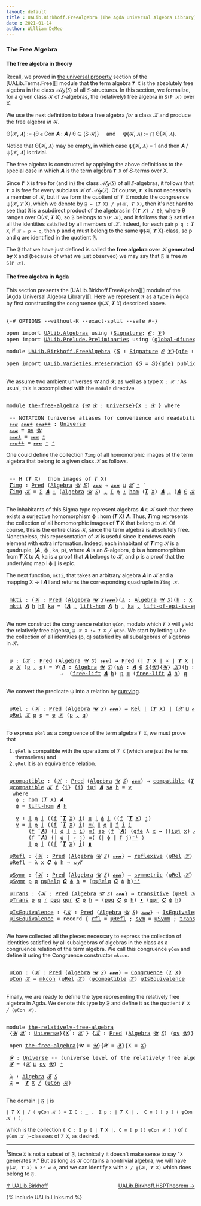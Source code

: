 ```yaml
---
layout: default
title : UALib.Birkhoff.FreeAlgebra (The Agda Universal Algebra Library)
date : 2021-01-14
author: William DeMeo
---
```


### <a id="the-free-algebra">The Free Algebra</a>

#### <a id="the-free-algebra-in-theory">The free algebra in theory</a>

Recall, we proved in [the universal property](UALib.Terms.Free.html#the-universal-property) section of the [UALib.Terms.Free][] module that the term algebra `𝑻 X` is the absolutely free algebra in the class 𝒜𝓁ℊ(𝑆) of all 𝑆-structures. In this section, we formalize, for a given class 𝒦 of 𝑆-algebras, the (relatively) free algebra in `S(P 𝒦)` over X.

We use the next definition to take a free algebra *for* a class 𝒦 and produce the free algebra *in* 𝒦.

Θ(𝒦, 𝑨) := {θ ∈ Con 𝑨 : 𝑨 / θ ∈ (S 𝒦)} &nbsp; &nbsp; and &nbsp; &nbsp; ψ(𝒦, 𝑨) := ⋂ Θ(𝒦, 𝑨).

Notice that Θ(𝒦, 𝑨) may be empty, in which case ψ(𝒦, 𝑨) = 1 and then 𝑨 / ψ(𝒦, 𝑨) is trivial.

The free algebra is constructed by applying the above definitions to the special case in which 𝑨 is the term algebra `𝑻 X` of 𝑆-terms over X.

Since `𝑻 X` is free for (and in) the class 𝒜𝓁ℊ(𝑆) of all 𝑆-algebras, it follows that `𝑻 X` is free for every subclass 𝒦 of 𝒜𝓁ℊ(𝑆). Of course, `𝑻 X` is not necessarily a member of 𝒦, but if we form the quotient of `𝑻 X` modulo the congruence ψ(𝒦, 𝑻 X), which we denote by `𝔉 = (𝑻 X) / ψ(𝒦, 𝑻 X)`, then it's not hard to see that 𝔉 is a subdirect product of the algebras in `{(𝑻 𝑋) / θ}`, where θ ranges over Θ(𝒦, 𝑻 X), so 𝔉 belongs to `S(P 𝒦)`, and it follows that 𝔉 satisfies all the identities satisfied by all members of 𝒦.  Indeed, for each pair `p q : 𝑻 X`, if `𝒦 ⊧ p ≈ q`, then p and q must belong to the same ψ(𝒦, 𝑻 X)-class, so p and q are identified in the quotient 𝔉.

The 𝔉 that we have just defined is called the **free algebra over** 𝒦 **generated by** `X` and (because of what we just observed) we may say that 𝔉 is free *in* `S(P 𝒦)`.


#### <a id="the-free-algebra-in-agda">The free algebra in Agda</a>

This section presents the [UALib.Birkhoff.FreeAlgebra][] module of the [Agda Universal Algebra Library][].  Here we represent 𝔉 as a type in Agda by first constructing the congruence ψ(𝒦, 𝑻 𝑋) described above.

<pre class="Agda">

<a id="2191" class="Symbol">{-#</a> <a id="2195" class="Keyword">OPTIONS</a> <a id="2203" class="Pragma">--without-K</a> <a id="2215" class="Pragma">--exact-split</a> <a id="2229" class="Pragma">--safe</a> <a id="2236" class="Symbol">#-}</a>

<a id="2241" class="Keyword">open</a> <a id="2246" class="Keyword">import</a> <a id="2253" href="UALib.Algebras.html" class="Module">UALib.Algebras</a> <a id="2268" class="Keyword">using</a> <a id="2274" class="Symbol">(</a><a id="2275" href="UALib.Algebras.Signatures.html#1377" class="Function">Signature</a><a id="2284" class="Symbol">;</a> <a id="2286" href="universes.html#613" class="Generalizable">𝓞</a><a id="2287" class="Symbol">;</a> <a id="2289" href="universes.html#617" class="Generalizable">𝓥</a><a id="2290" class="Symbol">)</a>
<a id="2292" class="Keyword">open</a> <a id="2297" class="Keyword">import</a> <a id="2304" href="UALib.Prelude.Preliminaries.html" class="Module">UALib.Prelude.Preliminaries</a> <a id="2332" class="Keyword">using</a> <a id="2338" class="Symbol">(</a><a id="2339" href="MGS-Subsingleton-Theorems.html#3468" class="Function">global-dfunext</a><a id="2353" class="Symbol">)</a>

<a id="2356" class="Keyword">module</a> <a id="2363" href="UALib.Birkhoff.FreeAlgebra.html" class="Module">UALib.Birkhoff.FreeAlgebra</a> <a id="2390" class="Symbol">{</a><a id="2391" href="UALib.Birkhoff.FreeAlgebra.html#2391" class="Bound">𝑆</a> <a id="2393" class="Symbol">:</a> <a id="2395" href="UALib.Algebras.Signatures.html#1377" class="Function">Signature</a> <a id="2405" href="universes.html#613" class="Generalizable">𝓞</a> <a id="2407" href="universes.html#617" class="Generalizable">𝓥</a><a id="2408" class="Symbol">}{</a><a id="2410" href="UALib.Birkhoff.FreeAlgebra.html#2410" class="Bound">gfe</a> <a id="2414" class="Symbol">:</a> <a id="2416" href="MGS-Subsingleton-Theorems.html#3468" class="Function">global-dfunext</a><a id="2430" class="Symbol">}</a> <a id="2432" class="Keyword">where</a>

<a id="2439" class="Keyword">open</a> <a id="2444" class="Keyword">import</a> <a id="2451" href="UALib.Varieties.Preservation.html" class="Module">UALib.Varieties.Preservation</a> <a id="2480" class="Symbol">{</a><a id="2481" class="Argument">𝑆</a> <a id="2483" class="Symbol">=</a> <a id="2485" href="UALib.Birkhoff.FreeAlgebra.html#2391" class="Bound">𝑆</a><a id="2486" class="Symbol">}{</a><a id="2488" href="UALib.Birkhoff.FreeAlgebra.html#2410" class="Bound">gfe</a><a id="2491" class="Symbol">}</a> <a id="2493" class="Keyword">public</a>

</pre>

We assume two ambient universes 𝓤 and 𝓧, as well as a type `X : 𝓧 ̇`. As usual, this is accomplished with the `module` directive.

<pre class="Agda">

<a id="2658" class="Keyword">module</a> <a id="the-free-algebra"></a><a id="2665" href="UALib.Birkhoff.FreeAlgebra.html#2665" class="Module">the-free-algebra</a> <a id="2682" class="Symbol">{</a><a id="2683" href="UALib.Birkhoff.FreeAlgebra.html#2683" class="Bound">𝓤</a> <a id="2685" href="UALib.Birkhoff.FreeAlgebra.html#2685" class="Bound">𝓧</a> <a id="2687" class="Symbol">:</a> <a id="2689" href="universes.html#551" class="Function">Universe</a><a id="2697" class="Symbol">}{</a><a id="2699" href="UALib.Birkhoff.FreeAlgebra.html#2699" class="Bound">X</a> <a id="2701" class="Symbol">:</a> <a id="2703" href="UALib.Birkhoff.FreeAlgebra.html#2685" class="Bound">𝓧</a> <a id="2705" href="universes.html#758" class="Function Operator">̇</a><a id="2706" class="Symbol">}</a> <a id="2708" class="Keyword">where</a>

 <a id="2716" class="Comment">-- NOTATION (universe aliases for convenience and readability).</a>
 <a id="the-free-algebra.𝓸𝓿𝓾"></a><a id="2781" href="UALib.Birkhoff.FreeAlgebra.html#2781" class="Function">𝓸𝓿𝓾</a> <a id="the-free-algebra.𝓸𝓿𝓾+"></a><a id="2785" href="UALib.Birkhoff.FreeAlgebra.html#2785" class="Function">𝓸𝓿𝓾+</a> <a id="the-free-algebra.𝓸𝓿𝓾++"></a><a id="2790" href="UALib.Birkhoff.FreeAlgebra.html#2790" class="Function">𝓸𝓿𝓾++</a> <a id="2796" class="Symbol">:</a> <a id="2798" href="universes.html#551" class="Function">Universe</a>
 <a id="2808" href="UALib.Birkhoff.FreeAlgebra.html#2781" class="Function">𝓸𝓿𝓾</a> <a id="2812" class="Symbol">=</a> <a id="2814" href="UALib.Algebras.Products.html#2030" class="Function">ov</a> <a id="2817" href="UALib.Birkhoff.FreeAlgebra.html#2683" class="Bound">𝓤</a>
 <a id="2820" href="UALib.Birkhoff.FreeAlgebra.html#2785" class="Function">𝓸𝓿𝓾+</a> <a id="2825" class="Symbol">=</a> <a id="2827" href="UALib.Birkhoff.FreeAlgebra.html#2781" class="Function">𝓸𝓿𝓾</a> <a id="2831" href="universes.html#527" class="Function Operator">⁺</a>
 <a id="2834" href="UALib.Birkhoff.FreeAlgebra.html#2790" class="Function">𝓸𝓿𝓾++</a> <a id="2840" class="Symbol">=</a> <a id="2842" href="UALib.Birkhoff.FreeAlgebra.html#2781" class="Function">𝓸𝓿𝓾</a> <a id="2846" href="universes.html#527" class="Function Operator">⁺</a> <a id="2848" href="universes.html#527" class="Function Operator">⁺</a>
</pre>

One could define the collection `𝑻img` of all homomorphic images of the term algebra that belong to a given class 𝒦 as follows.

<pre class="Agda">

 <a id="3006" class="Comment">-- H (𝑻 X)  (hom images of 𝑻 X)</a>
 <a id="the-free-algebra.𝑻img"></a><a id="3039" href="UALib.Birkhoff.FreeAlgebra.html#3039" class="Function">𝑻img</a> <a id="3044" class="Symbol">:</a> <a id="3046" href="UALib.Relations.Unary.html#1071" class="Function">Pred</a> <a id="3051" class="Symbol">(</a><a id="3052" href="UALib.Algebras.Algebras.html#771" class="Function">Algebra</a> <a id="3060" href="UALib.Birkhoff.FreeAlgebra.html#2683" class="Bound">𝓤</a> <a id="3062" href="UALib.Birkhoff.FreeAlgebra.html#2391" class="Bound">𝑆</a><a id="3063" class="Symbol">)</a> <a id="3065" href="UALib.Birkhoff.FreeAlgebra.html#2781" class="Function">𝓸𝓿𝓾</a> <a id="3069" class="Symbol">→</a> <a id="3071" href="UALib.Birkhoff.FreeAlgebra.html#2781" class="Function">𝓸𝓿𝓾</a> <a id="3075" href="Agda.Primitive.html#636" class="Function Operator">⊔</a> <a id="3077" href="UALib.Birkhoff.FreeAlgebra.html#2685" class="Bound">𝓧</a> <a id="3079" href="universes.html#527" class="Function Operator">⁺</a> <a id="3081" href="universes.html#758" class="Function Operator">̇</a>
 <a id="3084" href="UALib.Birkhoff.FreeAlgebra.html#3039" class="Function">𝑻img</a> <a id="3089" href="UALib.Birkhoff.FreeAlgebra.html#3089" class="Bound">𝒦</a> <a id="3091" class="Symbol">=</a> <a id="3093" href="MGS-MLTT.html#3074" class="Function">Σ</a> <a id="3095" href="UALib.Birkhoff.FreeAlgebra.html#3095" class="Bound">𝑨</a> <a id="3097" href="MGS-MLTT.html#3074" class="Function">꞉</a> <a id="3099" class="Symbol">(</a><a id="3100" href="UALib.Algebras.Algebras.html#771" class="Function">Algebra</a> <a id="3108" href="UALib.Birkhoff.FreeAlgebra.html#2683" class="Bound">𝓤</a> <a id="3110" href="UALib.Birkhoff.FreeAlgebra.html#2391" class="Bound">𝑆</a><a id="3111" class="Symbol">)</a> <a id="3113" href="MGS-MLTT.html#3074" class="Function">,</a> <a id="3115" href="MGS-MLTT.html#3074" class="Function">Σ</a> <a id="3117" href="UALib.Birkhoff.FreeAlgebra.html#3117" class="Bound">ϕ</a> <a id="3119" href="MGS-MLTT.html#3074" class="Function">꞉</a> <a id="3121" href="UALib.Homomorphisms.Basic.html#2319" class="Function">hom</a> <a id="3125" class="Symbol">(</a><a id="3126" href="UALib.Terms.Basic.html#3624" class="Function">𝑻</a> <a id="3128" href="UALib.Birkhoff.FreeAlgebra.html#2699" class="Bound">X</a><a id="3129" class="Symbol">)</a> <a id="3131" href="UALib.Birkhoff.FreeAlgebra.html#3095" class="Bound">𝑨</a> <a id="3133" href="MGS-MLTT.html#3074" class="Function">,</a> <a id="3135" class="Symbol">(</a><a id="3136" href="UALib.Birkhoff.FreeAlgebra.html#3095" class="Bound">𝑨</a> <a id="3138" href="UALib.Relations.Unary.html#2732" class="Function Operator">∈</a> <a id="3140" href="UALib.Birkhoff.FreeAlgebra.html#3089" class="Bound">𝒦</a><a id="3141" class="Symbol">)</a> <a id="3143" href="MGS-MLTT.html#3515" class="Function Operator">×</a> <a id="3145" href="UALib.Prelude.Inverses.html#2353" class="Function">Epic</a> <a id="3150" href="UALib.Prelude.Preliminaries.html#11659" class="Function Operator">∣</a> <a id="3152" href="UALib.Birkhoff.FreeAlgebra.html#3117" class="Bound">ϕ</a> <a id="3154" href="UALib.Prelude.Preliminaries.html#11659" class="Function Operator">∣</a>

</pre>

The inhabitants of this Sigma type represent algebras 𝑨 ∈ 𝒦 such that there exists a surjective homomorphism ϕ : hom (𝑻 X) 𝑨. Thus, 𝑻img represents the collection of all homomorphic images of 𝑻 X that belong to 𝒦.  Of course, this is the entire class 𝒦, since the term algebra is absolutely free. Nonetheless, this representation of 𝒦 is useful since it endows each element with extra information.  Indeed, each inhabitant of 𝑻img 𝒦 is a quadruple, (𝑨 , ϕ , ka, p), where 𝑨 is an 𝑆-algebra, ϕ is a homomorphism from 𝑻 X to 𝑨, ka is a proof that 𝑨 belongs to 𝒦, and p is a proof that the underlying map ∣ ϕ ∣ is epic.

The next function, `mkti`, that takes an arbitrary algebra 𝑨 in 𝒦 and a mapping X → ∣ 𝑨 ∣ and returns the corresponding quadruple in `𝑻img 𝒦`.

<pre class="Agda">

 <a id="the-free-algebra.mkti"></a><a id="3946" href="UALib.Birkhoff.FreeAlgebra.html#3946" class="Function">mkti</a> <a id="3951" class="Symbol">:</a> <a id="3953" class="Symbol">{</a><a id="3954" href="UALib.Birkhoff.FreeAlgebra.html#3954" class="Bound">𝒦</a> <a id="3956" class="Symbol">:</a> <a id="3958" href="UALib.Relations.Unary.html#1071" class="Function">Pred</a> <a id="3963" class="Symbol">(</a><a id="3964" href="UALib.Algebras.Algebras.html#771" class="Function">Algebra</a> <a id="3972" href="UALib.Birkhoff.FreeAlgebra.html#2683" class="Bound">𝓤</a> <a id="3974" href="UALib.Birkhoff.FreeAlgebra.html#2391" class="Bound">𝑆</a><a id="3975" class="Symbol">)</a><a id="3976" href="UALib.Birkhoff.FreeAlgebra.html#2781" class="Function">𝓸𝓿𝓾</a><a id="3979" class="Symbol">}(</a><a id="3981" href="UALib.Birkhoff.FreeAlgebra.html#3981" class="Bound">𝑨</a> <a id="3983" class="Symbol">:</a> <a id="3985" href="UALib.Algebras.Algebras.html#771" class="Function">Algebra</a> <a id="3993" href="UALib.Birkhoff.FreeAlgebra.html#2683" class="Bound">𝓤</a> <a id="3995" href="UALib.Birkhoff.FreeAlgebra.html#2391" class="Bound">𝑆</a><a id="3996" class="Symbol">)(</a><a id="3998" href="UALib.Birkhoff.FreeAlgebra.html#3998" class="Bound">h</a> <a id="4000" class="Symbol">:</a> <a id="4002" href="UALib.Birkhoff.FreeAlgebra.html#2699" class="Bound">X</a> <a id="4004" class="Symbol">→</a> <a id="4006" href="UALib.Prelude.Preliminaries.html#11659" class="Function Operator">∣</a> <a id="4008" href="UALib.Birkhoff.FreeAlgebra.html#3981" class="Bound">𝑨</a> <a id="4010" href="UALib.Prelude.Preliminaries.html#11659" class="Function Operator">∣</a><a id="4011" class="Symbol">)</a> <a id="4013" class="Symbol">→</a> <a id="4015" href="UALib.Prelude.Inverses.html#2353" class="Function">Epic</a> <a id="4020" href="UALib.Birkhoff.FreeAlgebra.html#3998" class="Bound">h</a> <a id="4022" class="Symbol">→</a> <a id="4024" href="UALib.Birkhoff.FreeAlgebra.html#3981" class="Bound">𝑨</a> <a id="4026" href="UALib.Relations.Unary.html#2732" class="Function Operator">∈</a> <a id="4028" href="UALib.Birkhoff.FreeAlgebra.html#3954" class="Bound">𝒦</a> <a id="4030" class="Symbol">→</a> <a id="4032" href="UALib.Birkhoff.FreeAlgebra.html#3039" class="Function">𝑻img</a> <a id="4037" href="UALib.Birkhoff.FreeAlgebra.html#3954" class="Bound">𝒦</a>
 <a id="4040" href="UALib.Birkhoff.FreeAlgebra.html#3946" class="Function">mkti</a> <a id="4045" href="UALib.Birkhoff.FreeAlgebra.html#4045" class="Bound">𝑨</a> <a id="4047" href="UALib.Birkhoff.FreeAlgebra.html#4047" class="Bound">h</a> <a id="4049" href="UALib.Birkhoff.FreeAlgebra.html#4049" class="Bound">hE</a> <a id="4052" href="UALib.Birkhoff.FreeAlgebra.html#4052" class="Bound">ka</a> <a id="4055" class="Symbol">=</a> <a id="4057" class="Symbol">(</a><a id="4058" href="UALib.Birkhoff.FreeAlgebra.html#4045" class="Bound">𝑨</a> <a id="4060" href="UALib.Prelude.Preliminaries.html#5665" class="InductiveConstructor Operator">,</a> <a id="4062" href="UALib.Terms.Basic.html#4516" class="Function">lift-hom</a> <a id="4071" href="UALib.Birkhoff.FreeAlgebra.html#4045" class="Bound">𝑨</a> <a id="4073" href="UALib.Birkhoff.FreeAlgebra.html#4047" class="Bound">h</a> <a id="4075" href="UALib.Prelude.Preliminaries.html#5665" class="InductiveConstructor Operator">,</a> <a id="4077" href="UALib.Birkhoff.FreeAlgebra.html#4052" class="Bound">ka</a> <a id="4080" href="UALib.Prelude.Preliminaries.html#5665" class="InductiveConstructor Operator">,</a> <a id="4082" href="UALib.Terms.Basic.html#5655" class="Function">lift-of-epi-is-epi</a> <a id="4101" href="UALib.Birkhoff.FreeAlgebra.html#4045" class="Bound">𝑨</a> <a id="4103" href="UALib.Birkhoff.FreeAlgebra.html#4047" class="Bound">h</a> <a id="4105" href="UALib.Birkhoff.FreeAlgebra.html#4049" class="Bound">hE</a><a id="4107" class="Symbol">)</a>

</pre>

We now construct the congruence relation `ψCon`, modulo which `𝑻 X` will yield the relatively free algebra, `𝔉 𝒦 X := 𝑻 X ╱ ψCon`. We start by letting ψ be the collection of all identities (p, q) satisfied by all subalgebras of algebras in 𝒦.

<pre class="Agda">

 <a id="the-free-algebra.ψ"></a><a id="4381" href="UALib.Birkhoff.FreeAlgebra.html#4381" class="Function">ψ</a> <a id="4383" class="Symbol">:</a> <a id="4385" class="Symbol">(</a><a id="4386" href="UALib.Birkhoff.FreeAlgebra.html#4386" class="Bound">𝒦</a> <a id="4388" class="Symbol">:</a> <a id="4390" href="UALib.Relations.Unary.html#1071" class="Function">Pred</a> <a id="4395" class="Symbol">(</a><a id="4396" href="UALib.Algebras.Algebras.html#771" class="Function">Algebra</a> <a id="4404" href="UALib.Birkhoff.FreeAlgebra.html#2683" class="Bound">𝓤</a> <a id="4406" href="UALib.Birkhoff.FreeAlgebra.html#2391" class="Bound">𝑆</a><a id="4407" class="Symbol">)</a> <a id="4409" href="UALib.Birkhoff.FreeAlgebra.html#2781" class="Function">𝓸𝓿𝓾</a><a id="4412" class="Symbol">)</a> <a id="4414" class="Symbol">→</a> <a id="4416" href="UALib.Relations.Unary.html#1071" class="Function">Pred</a> <a id="4421" class="Symbol">(</a><a id="4422" href="UALib.Prelude.Preliminaries.html#11659" class="Function Operator">∣</a> <a id="4424" href="UALib.Terms.Basic.html#3624" class="Function">𝑻</a> <a id="4426" href="UALib.Birkhoff.FreeAlgebra.html#2699" class="Bound">X</a> <a id="4428" href="UALib.Prelude.Preliminaries.html#11659" class="Function Operator">∣</a> <a id="4430" href="MGS-MLTT.html#3515" class="Function Operator">×</a> <a id="4432" href="UALib.Prelude.Preliminaries.html#11659" class="Function Operator">∣</a> <a id="4434" href="UALib.Terms.Basic.html#3624" class="Function">𝑻</a> <a id="4436" href="UALib.Birkhoff.FreeAlgebra.html#2699" class="Bound">X</a> <a id="4438" href="UALib.Prelude.Preliminaries.html#11659" class="Function Operator">∣</a><a id="4439" class="Symbol">)</a> <a id="4441" class="Symbol">(</a><a id="4442" href="UALib.Birkhoff.FreeAlgebra.html#2685" class="Bound">𝓧</a> <a id="4444" href="Agda.Primitive.html#636" class="Function Operator">⊔</a> <a id="4446" href="UALib.Birkhoff.FreeAlgebra.html#2781" class="Function">𝓸𝓿𝓾</a><a id="4449" class="Symbol">)</a>
 <a id="4452" href="UALib.Birkhoff.FreeAlgebra.html#4381" class="Function">ψ</a> <a id="4454" href="UALib.Birkhoff.FreeAlgebra.html#4454" class="Bound">𝒦</a> <a id="4456" class="Symbol">(</a><a id="4457" href="UALib.Birkhoff.FreeAlgebra.html#4457" class="Bound">p</a> <a id="4459" href="UALib.Prelude.Preliminaries.html#5665" class="InductiveConstructor Operator">,</a> <a id="4461" href="UALib.Birkhoff.FreeAlgebra.html#4461" class="Bound">q</a><a id="4462" class="Symbol">)</a> <a id="4464" class="Symbol">=</a> <a id="4466" class="Symbol">∀(</a><a id="4468" href="UALib.Birkhoff.FreeAlgebra.html#4468" class="Bound">𝑨</a> <a id="4470" class="Symbol">:</a> <a id="4472" href="UALib.Algebras.Algebras.html#771" class="Function">Algebra</a> <a id="4480" href="UALib.Birkhoff.FreeAlgebra.html#2683" class="Bound">𝓤</a> <a id="4482" href="UALib.Birkhoff.FreeAlgebra.html#2391" class="Bound">𝑆</a><a id="4483" class="Symbol">)(</a><a id="4485" href="UALib.Birkhoff.FreeAlgebra.html#4485" class="Bound">sA</a> <a id="4488" class="Symbol">:</a> <a id="4490" href="UALib.Birkhoff.FreeAlgebra.html#4468" class="Bound">𝑨</a> <a id="4492" href="UALib.Relations.Unary.html#2732" class="Function Operator">∈</a> <a id="4494" href="UALib.Varieties.Varieties.html#2932" class="Datatype">S</a><a id="4495" class="Symbol">{</a><a id="4496" href="UALib.Birkhoff.FreeAlgebra.html#2683" class="Bound">𝓤</a><a id="4497" class="Symbol">}{</a><a id="4499" href="UALib.Birkhoff.FreeAlgebra.html#2683" class="Bound">𝓤</a><a id="4500" class="Symbol">}</a> <a id="4502" href="UALib.Birkhoff.FreeAlgebra.html#4454" class="Bound">𝒦</a><a id="4503" class="Symbol">)(</a><a id="4505" href="UALib.Birkhoff.FreeAlgebra.html#4505" class="Bound">h</a> <a id="4507" class="Symbol">:</a> <a id="4509" href="UALib.Birkhoff.FreeAlgebra.html#2699" class="Bound">X</a> <a id="4511" class="Symbol">→</a> <a id="4513" href="UALib.Prelude.Preliminaries.html#11659" class="Function Operator">∣</a> <a id="4515" href="UALib.Birkhoff.FreeAlgebra.html#4468" class="Bound">𝑨</a> <a id="4517" href="UALib.Prelude.Preliminaries.html#11659" class="Function Operator">∣</a> <a id="4519" class="Symbol">)</a>
                 <a id="4538" class="Symbol">→</a>  <a id="4541" class="Symbol">(</a><a id="4542" href="UALib.Terms.Basic.html#4242" class="Function">free-lift</a> <a id="4552" href="UALib.Birkhoff.FreeAlgebra.html#4468" class="Bound">𝑨</a> <a id="4554" href="UALib.Birkhoff.FreeAlgebra.html#4505" class="Bound">h</a><a id="4555" class="Symbol">)</a> <a id="4557" href="UALib.Birkhoff.FreeAlgebra.html#4457" class="Bound">p</a> <a id="4559" href="UALib.Prelude.Preliminaries.html#5556" class="Datatype Operator">≡</a> <a id="4561" class="Symbol">(</a><a id="4562" href="UALib.Terms.Basic.html#4242" class="Function">free-lift</a> <a id="4572" href="UALib.Birkhoff.FreeAlgebra.html#4468" class="Bound">𝑨</a> <a id="4574" href="UALib.Birkhoff.FreeAlgebra.html#4505" class="Bound">h</a><a id="4575" class="Symbol">)</a> <a id="4577" href="UALib.Birkhoff.FreeAlgebra.html#4461" class="Bound">q</a>

</pre>

We convert the predicate ψ into a relation by [currying](https://en.wikipedia.org/wiki/Currying).

<pre class="Agda">

 <a id="the-free-algebra.ψRel"></a><a id="4706" href="UALib.Birkhoff.FreeAlgebra.html#4706" class="Function">ψRel</a> <a id="4711" class="Symbol">:</a> <a id="4713" class="Symbol">(</a><a id="4714" href="UALib.Birkhoff.FreeAlgebra.html#4714" class="Bound">𝒦</a> <a id="4716" class="Symbol">:</a> <a id="4718" href="UALib.Relations.Unary.html#1071" class="Function">Pred</a> <a id="4723" class="Symbol">(</a><a id="4724" href="UALib.Algebras.Algebras.html#771" class="Function">Algebra</a> <a id="4732" href="UALib.Birkhoff.FreeAlgebra.html#2683" class="Bound">𝓤</a> <a id="4734" href="UALib.Birkhoff.FreeAlgebra.html#2391" class="Bound">𝑆</a><a id="4735" class="Symbol">)</a> <a id="4737" href="UALib.Birkhoff.FreeAlgebra.html#2781" class="Function">𝓸𝓿𝓾</a><a id="4740" class="Symbol">)</a> <a id="4742" class="Symbol">→</a> <a id="4744" href="UALib.Relations.Binary.html#1475" class="Function">Rel</a> <a id="4748" href="UALib.Prelude.Preliminaries.html#11659" class="Function Operator">∣</a> <a id="4750" class="Symbol">(</a><a id="4751" href="UALib.Terms.Basic.html#3624" class="Function">𝑻</a> <a id="4753" href="UALib.Birkhoff.FreeAlgebra.html#2699" class="Bound">X</a><a id="4754" class="Symbol">)</a> <a id="4756" href="UALib.Prelude.Preliminaries.html#11659" class="Function Operator">∣</a> <a id="4758" class="Symbol">(</a><a id="4759" href="UALib.Birkhoff.FreeAlgebra.html#2685" class="Bound">𝓧</a> <a id="4761" href="Agda.Primitive.html#636" class="Function Operator">⊔</a> <a id="4763" href="UALib.Birkhoff.FreeAlgebra.html#2781" class="Function">𝓸𝓿𝓾</a><a id="4766" class="Symbol">)</a>
 <a id="4769" href="UALib.Birkhoff.FreeAlgebra.html#4706" class="Function">ψRel</a> <a id="4774" href="UALib.Birkhoff.FreeAlgebra.html#4774" class="Bound">𝒦</a> <a id="4776" href="UALib.Birkhoff.FreeAlgebra.html#4776" class="Bound">p</a> <a id="4778" href="UALib.Birkhoff.FreeAlgebra.html#4778" class="Bound">q</a> <a id="4780" class="Symbol">=</a> <a id="4782" href="UALib.Birkhoff.FreeAlgebra.html#4381" class="Function">ψ</a> <a id="4784" href="UALib.Birkhoff.FreeAlgebra.html#4774" class="Bound">𝒦</a> <a id="4786" class="Symbol">(</a><a id="4787" href="UALib.Birkhoff.FreeAlgebra.html#4776" class="Bound">p</a> <a id="4789" href="UALib.Prelude.Preliminaries.html#5665" class="InductiveConstructor Operator">,</a> <a id="4791" href="UALib.Birkhoff.FreeAlgebra.html#4778" class="Bound">q</a><a id="4792" class="Symbol">)</a>

</pre>

To express `ψRel` as a congruence of the term algebra `𝑻 X`, we must prove that

1. `ψRel` is compatible with the operations of `𝑻 X` (which are jsut the terms themselves) and
2. `ψRel` it is an equivalence relation.

<pre class="Agda">

 <a id="the-free-algebra.ψcompatible"></a><a id="5040" href="UALib.Birkhoff.FreeAlgebra.html#5040" class="Function">ψcompatible</a> <a id="5052" class="Symbol">:</a> <a id="5054" class="Symbol">(</a><a id="5055" href="UALib.Birkhoff.FreeAlgebra.html#5055" class="Bound">𝒦</a> <a id="5057" class="Symbol">:</a> <a id="5059" href="UALib.Relations.Unary.html#1071" class="Function">Pred</a> <a id="5064" class="Symbol">(</a><a id="5065" href="UALib.Algebras.Algebras.html#771" class="Function">Algebra</a> <a id="5073" href="UALib.Birkhoff.FreeAlgebra.html#2683" class="Bound">𝓤</a> <a id="5075" href="UALib.Birkhoff.FreeAlgebra.html#2391" class="Bound">𝑆</a><a id="5076" class="Symbol">)</a> <a id="5078" href="UALib.Birkhoff.FreeAlgebra.html#2781" class="Function">𝓸𝓿𝓾</a><a id="5081" class="Symbol">)</a> <a id="5083" class="Symbol">→</a> <a id="5085" href="UALib.Algebras.Algebras.html#5416" class="Function">compatible</a> <a id="5096" class="Symbol">(</a><a id="5097" href="UALib.Terms.Basic.html#3624" class="Function">𝑻</a> <a id="5099" href="UALib.Birkhoff.FreeAlgebra.html#2699" class="Bound">X</a><a id="5100" class="Symbol">)(</a><a id="5102" href="UALib.Birkhoff.FreeAlgebra.html#4706" class="Function">ψRel</a> <a id="5107" href="UALib.Birkhoff.FreeAlgebra.html#5055" class="Bound">𝒦</a><a id="5108" class="Symbol">)</a>
 <a id="5111" href="UALib.Birkhoff.FreeAlgebra.html#5040" class="Function">ψcompatible</a> <a id="5123" href="UALib.Birkhoff.FreeAlgebra.html#5123" class="Bound">𝒦</a> <a id="5125" href="UALib.Birkhoff.FreeAlgebra.html#5125" class="Bound">f</a> <a id="5127" class="Symbol">{</a><a id="5128" href="UALib.Birkhoff.FreeAlgebra.html#5128" class="Bound">i</a><a id="5129" class="Symbol">}</a> <a id="5131" class="Symbol">{</a><a id="5132" href="UALib.Birkhoff.FreeAlgebra.html#5132" class="Bound">j</a><a id="5133" class="Symbol">}</a> <a id="5135" href="UALib.Birkhoff.FreeAlgebra.html#5135" class="Bound">iψj</a> <a id="5139" href="UALib.Birkhoff.FreeAlgebra.html#5139" class="Bound">𝑨</a> <a id="5141" href="UALib.Birkhoff.FreeAlgebra.html#5141" class="Bound">sA</a> <a id="5144" href="UALib.Birkhoff.FreeAlgebra.html#5144" class="Bound">h</a> <a id="5146" class="Symbol">=</a> <a id="5148" href="UALib.Birkhoff.FreeAlgebra.html#5201" class="Function">γ</a>
  <a id="5152" class="Keyword">where</a>
   <a id="5161" href="UALib.Birkhoff.FreeAlgebra.html#5161" class="Function">ϕ</a> <a id="5163" class="Symbol">:</a> <a id="5165" href="UALib.Homomorphisms.Basic.html#2319" class="Function">hom</a> <a id="5169" class="Symbol">(</a><a id="5170" href="UALib.Terms.Basic.html#3624" class="Function">𝑻</a> <a id="5172" href="UALib.Birkhoff.FreeAlgebra.html#2699" class="Bound">X</a><a id="5173" class="Symbol">)</a> <a id="5175" href="UALib.Birkhoff.FreeAlgebra.html#5139" class="Bound">𝑨</a>
   <a id="5180" href="UALib.Birkhoff.FreeAlgebra.html#5161" class="Function">ϕ</a> <a id="5182" class="Symbol">=</a> <a id="5184" href="UALib.Terms.Basic.html#4516" class="Function">lift-hom</a> <a id="5193" href="UALib.Birkhoff.FreeAlgebra.html#5139" class="Bound">𝑨</a> <a id="5195" href="UALib.Birkhoff.FreeAlgebra.html#5144" class="Bound">h</a>

   <a id="5201" href="UALib.Birkhoff.FreeAlgebra.html#5201" class="Function">γ</a> <a id="5203" class="Symbol">:</a> <a id="5205" href="UALib.Prelude.Preliminaries.html#11659" class="Function Operator">∣</a> <a id="5207" href="UALib.Birkhoff.FreeAlgebra.html#5161" class="Function">ϕ</a> <a id="5209" href="UALib.Prelude.Preliminaries.html#11659" class="Function Operator">∣</a> <a id="5211" class="Symbol">((</a><a id="5213" href="UALib.Birkhoff.FreeAlgebra.html#5125" class="Bound">f</a> <a id="5215" href="UALib.Algebras.Algebras.html#2921" class="Function Operator">̂</a> <a id="5217" href="UALib.Terms.Basic.html#3624" class="Function">𝑻</a> <a id="5219" href="UALib.Birkhoff.FreeAlgebra.html#2699" class="Bound">X</a><a id="5220" class="Symbol">)</a> <a id="5222" href="UALib.Birkhoff.FreeAlgebra.html#5128" class="Bound">i</a><a id="5223" class="Symbol">)</a> <a id="5225" href="UALib.Prelude.Preliminaries.html#5556" class="Datatype Operator">≡</a> <a id="5227" href="UALib.Prelude.Preliminaries.html#11659" class="Function Operator">∣</a> <a id="5229" href="UALib.Birkhoff.FreeAlgebra.html#5161" class="Function">ϕ</a> <a id="5231" href="UALib.Prelude.Preliminaries.html#11659" class="Function Operator">∣</a> <a id="5233" class="Symbol">((</a><a id="5235" href="UALib.Birkhoff.FreeAlgebra.html#5125" class="Bound">f</a> <a id="5237" href="UALib.Algebras.Algebras.html#2921" class="Function Operator">̂</a> <a id="5239" href="UALib.Terms.Basic.html#3624" class="Function">𝑻</a> <a id="5241" href="UALib.Birkhoff.FreeAlgebra.html#2699" class="Bound">X</a><a id="5242" class="Symbol">)</a> <a id="5244" href="UALib.Birkhoff.FreeAlgebra.html#5132" class="Bound">j</a><a id="5245" class="Symbol">)</a>
   <a id="5250" href="UALib.Birkhoff.FreeAlgebra.html#5201" class="Function">γ</a> <a id="5252" class="Symbol">=</a> <a id="5254" href="UALib.Prelude.Preliminaries.html#11659" class="Function Operator">∣</a> <a id="5256" href="UALib.Birkhoff.FreeAlgebra.html#5161" class="Function">ϕ</a> <a id="5258" href="UALib.Prelude.Preliminaries.html#11659" class="Function Operator">∣</a> <a id="5260" class="Symbol">((</a><a id="5262" href="UALib.Birkhoff.FreeAlgebra.html#5125" class="Bound">f</a> <a id="5264" href="UALib.Algebras.Algebras.html#2921" class="Function Operator">̂</a> <a id="5266" href="UALib.Terms.Basic.html#3624" class="Function">𝑻</a> <a id="5268" href="UALib.Birkhoff.FreeAlgebra.html#2699" class="Bound">X</a><a id="5269" class="Symbol">)</a> <a id="5271" href="UALib.Birkhoff.FreeAlgebra.html#5128" class="Bound">i</a><a id="5272" class="Symbol">)</a> <a id="5274" href="MGS-MLTT.html#5997" class="Function Operator">≡⟨</a> <a id="5277" href="UALib.Prelude.Preliminaries.html#11740" class="Function Operator">∥</a> <a id="5279" href="UALib.Birkhoff.FreeAlgebra.html#5161" class="Function">ϕ</a> <a id="5281" href="UALib.Prelude.Preliminaries.html#11740" class="Function Operator">∥</a> <a id="5283" href="UALib.Birkhoff.FreeAlgebra.html#5125" class="Bound">f</a> <a id="5285" href="UALib.Birkhoff.FreeAlgebra.html#5128" class="Bound">i</a> <a id="5287" href="MGS-MLTT.html#5997" class="Function Operator">⟩</a>
       <a id="5296" class="Symbol">(</a><a id="5297" href="UALib.Birkhoff.FreeAlgebra.html#5125" class="Bound">f</a> <a id="5299" href="UALib.Algebras.Algebras.html#2921" class="Function Operator">̂</a> <a id="5301" href="UALib.Birkhoff.FreeAlgebra.html#5139" class="Bound">𝑨</a><a id="5302" class="Symbol">)</a> <a id="5304" class="Symbol">(</a><a id="5305" href="UALib.Prelude.Preliminaries.html#11659" class="Function Operator">∣</a> <a id="5307" href="UALib.Birkhoff.FreeAlgebra.html#5161" class="Function">ϕ</a> <a id="5309" href="UALib.Prelude.Preliminaries.html#11659" class="Function Operator">∣</a> <a id="5311" href="MGS-MLTT.html#3813" class="Function Operator">∘</a> <a id="5313" href="UALib.Birkhoff.FreeAlgebra.html#5128" class="Bound">i</a><a id="5314" class="Symbol">)</a> <a id="5316" href="MGS-MLTT.html#5997" class="Function Operator">≡⟨</a> <a id="5319" href="MGS-MLTT.html#6613" class="Function">ap</a> <a id="5322" class="Symbol">(</a><a id="5323" href="UALib.Birkhoff.FreeAlgebra.html#5125" class="Bound">f</a> <a id="5325" href="UALib.Algebras.Algebras.html#2921" class="Function Operator">̂</a> <a id="5327" href="UALib.Birkhoff.FreeAlgebra.html#5139" class="Bound">𝑨</a><a id="5328" class="Symbol">)</a> <a id="5330" class="Symbol">(</a><a id="5331" href="UALib.Birkhoff.FreeAlgebra.html#2410" class="Bound">gfe</a> <a id="5335" class="Symbol">λ</a> <a id="5337" href="UALib.Birkhoff.FreeAlgebra.html#5337" class="Bound">x</a> <a id="5339" class="Symbol">→</a> <a id="5341" class="Symbol">((</a><a id="5343" href="UALib.Birkhoff.FreeAlgebra.html#5135" class="Bound">iψj</a> <a id="5347" href="UALib.Birkhoff.FreeAlgebra.html#5337" class="Bound">x</a><a id="5348" class="Symbol">)</a> <a id="5350" href="UALib.Birkhoff.FreeAlgebra.html#5139" class="Bound">𝑨</a> <a id="5352" href="UALib.Birkhoff.FreeAlgebra.html#5141" class="Bound">sA</a> <a id="5355" href="UALib.Birkhoff.FreeAlgebra.html#5144" class="Bound">h</a><a id="5356" class="Symbol">))</a> <a id="5359" href="MGS-MLTT.html#5997" class="Function Operator">⟩</a>
       <a id="5368" class="Symbol">(</a><a id="5369" href="UALib.Birkhoff.FreeAlgebra.html#5125" class="Bound">f</a> <a id="5371" href="UALib.Algebras.Algebras.html#2921" class="Function Operator">̂</a> <a id="5373" href="UALib.Birkhoff.FreeAlgebra.html#5139" class="Bound">𝑨</a><a id="5374" class="Symbol">)</a> <a id="5376" class="Symbol">(</a><a id="5377" href="UALib.Prelude.Preliminaries.html#11659" class="Function Operator">∣</a> <a id="5379" href="UALib.Birkhoff.FreeAlgebra.html#5161" class="Function">ϕ</a> <a id="5381" href="UALib.Prelude.Preliminaries.html#11659" class="Function Operator">∣</a> <a id="5383" href="MGS-MLTT.html#3813" class="Function Operator">∘</a> <a id="5385" href="UALib.Birkhoff.FreeAlgebra.html#5132" class="Bound">j</a><a id="5386" class="Symbol">)</a> <a id="5388" href="MGS-MLTT.html#5997" class="Function Operator">≡⟨</a> <a id="5391" class="Symbol">(</a><a id="5392" href="UALib.Prelude.Preliminaries.html#11740" class="Function Operator">∥</a> <a id="5394" href="UALib.Birkhoff.FreeAlgebra.html#5161" class="Function">ϕ</a> <a id="5396" href="UALib.Prelude.Preliminaries.html#11740" class="Function Operator">∥</a> <a id="5398" href="UALib.Birkhoff.FreeAlgebra.html#5125" class="Bound">f</a> <a id="5400" href="UALib.Birkhoff.FreeAlgebra.html#5132" class="Bound">j</a><a id="5401" class="Symbol">)</a><a id="5402" href="MGS-MLTT.html#6125" class="Function Operator">⁻¹</a> <a id="5405" href="MGS-MLTT.html#5997" class="Function Operator">⟩</a>
       <a id="5414" href="UALib.Prelude.Preliminaries.html#11659" class="Function Operator">∣</a> <a id="5416" href="UALib.Birkhoff.FreeAlgebra.html#5161" class="Function">ϕ</a> <a id="5418" href="UALib.Prelude.Preliminaries.html#11659" class="Function Operator">∣</a> <a id="5420" class="Symbol">((</a><a id="5422" href="UALib.Birkhoff.FreeAlgebra.html#5125" class="Bound">f</a> <a id="5424" href="UALib.Algebras.Algebras.html#2921" class="Function Operator">̂</a> <a id="5426" href="UALib.Terms.Basic.html#3624" class="Function">𝑻</a> <a id="5428" href="UALib.Birkhoff.FreeAlgebra.html#2699" class="Bound">X</a><a id="5429" class="Symbol">)</a> <a id="5431" href="UALib.Birkhoff.FreeAlgebra.html#5132" class="Bound">j</a><a id="5432" class="Symbol">)</a> <a id="5434" href="MGS-MLTT.html#6079" class="Function Operator">∎</a>

 <a id="the-free-algebra.ψRefl"></a><a id="5438" href="UALib.Birkhoff.FreeAlgebra.html#5438" class="Function">ψRefl</a> <a id="5444" class="Symbol">:</a> <a id="5446" class="Symbol">{</a><a id="5447" href="UALib.Birkhoff.FreeAlgebra.html#5447" class="Bound">𝒦</a> <a id="5449" class="Symbol">:</a> <a id="5451" href="UALib.Relations.Unary.html#1071" class="Function">Pred</a> <a id="5456" class="Symbol">(</a><a id="5457" href="UALib.Algebras.Algebras.html#771" class="Function">Algebra</a> <a id="5465" href="UALib.Birkhoff.FreeAlgebra.html#2683" class="Bound">𝓤</a> <a id="5467" href="UALib.Birkhoff.FreeAlgebra.html#2391" class="Bound">𝑆</a><a id="5468" class="Symbol">)</a> <a id="5470" href="UALib.Birkhoff.FreeAlgebra.html#2781" class="Function">𝓸𝓿𝓾</a><a id="5473" class="Symbol">}</a> <a id="5475" class="Symbol">→</a> <a id="5477" href="UALib.Relations.Quotients.html#992" class="Function">reflexive</a> <a id="5487" class="Symbol">(</a><a id="5488" href="UALib.Birkhoff.FreeAlgebra.html#4706" class="Function">ψRel</a> <a id="5493" href="UALib.Birkhoff.FreeAlgebra.html#5447" class="Bound">𝒦</a><a id="5494" class="Symbol">)</a>
 <a id="5497" href="UALib.Birkhoff.FreeAlgebra.html#5438" class="Function">ψRefl</a> <a id="5503" class="Symbol">=</a> <a id="5505" class="Symbol">λ</a> <a id="5507" href="UALib.Birkhoff.FreeAlgebra.html#5507" class="Bound">x</a> <a id="5509" href="UALib.Birkhoff.FreeAlgebra.html#5509" class="Bound">𝑪</a> <a id="5511" href="UALib.Birkhoff.FreeAlgebra.html#5511" class="Bound">ϕ</a> <a id="5513" href="UALib.Birkhoff.FreeAlgebra.html#5513" class="Bound">h</a> <a id="5515" class="Symbol">→</a> <a id="5517" href="UALib.Prelude.Preliminaries.html#5570" class="InductiveConstructor">𝓇ℯ𝒻𝓁</a>

 <a id="the-free-algebra.ψSymm"></a><a id="5524" href="UALib.Birkhoff.FreeAlgebra.html#5524" class="Function">ψSymm</a> <a id="5530" class="Symbol">:</a> <a id="5532" class="Symbol">{</a><a id="5533" href="UALib.Birkhoff.FreeAlgebra.html#5533" class="Bound">𝒦</a> <a id="5535" class="Symbol">:</a> <a id="5537" href="UALib.Relations.Unary.html#1071" class="Function">Pred</a> <a id="5542" class="Symbol">(</a><a id="5543" href="UALib.Algebras.Algebras.html#771" class="Function">Algebra</a> <a id="5551" href="UALib.Birkhoff.FreeAlgebra.html#2683" class="Bound">𝓤</a> <a id="5553" href="UALib.Birkhoff.FreeAlgebra.html#2391" class="Bound">𝑆</a><a id="5554" class="Symbol">)</a> <a id="5556" href="UALib.Birkhoff.FreeAlgebra.html#2781" class="Function">𝓸𝓿𝓾</a><a id="5559" class="Symbol">}</a> <a id="5561" class="Symbol">→</a> <a id="5563" href="UALib.Relations.Quotients.html#1080" class="Function">symmetric</a> <a id="5573" class="Symbol">(</a><a id="5574" href="UALib.Birkhoff.FreeAlgebra.html#4706" class="Function">ψRel</a> <a id="5579" href="UALib.Birkhoff.FreeAlgebra.html#5533" class="Bound">𝒦</a><a id="5580" class="Symbol">)</a>
 <a id="5583" href="UALib.Birkhoff.FreeAlgebra.html#5524" class="Function">ψSymm</a> <a id="5589" href="UALib.Birkhoff.FreeAlgebra.html#5589" class="Bound">p</a> <a id="5591" href="UALib.Birkhoff.FreeAlgebra.html#5591" class="Bound">q</a> <a id="5593" href="UALib.Birkhoff.FreeAlgebra.html#5593" class="Bound">pψRelq</a> <a id="5600" href="UALib.Birkhoff.FreeAlgebra.html#5600" class="Bound">𝑪</a> <a id="5602" href="UALib.Birkhoff.FreeAlgebra.html#5602" class="Bound">ϕ</a> <a id="5604" href="UALib.Birkhoff.FreeAlgebra.html#5604" class="Bound">h</a> <a id="5606" class="Symbol">=</a> <a id="5608" class="Symbol">(</a><a id="5609" href="UALib.Birkhoff.FreeAlgebra.html#5593" class="Bound">pψRelq</a> <a id="5616" href="UALib.Birkhoff.FreeAlgebra.html#5600" class="Bound">𝑪</a> <a id="5618" href="UALib.Birkhoff.FreeAlgebra.html#5602" class="Bound">ϕ</a> <a id="5620" href="UALib.Birkhoff.FreeAlgebra.html#5604" class="Bound">h</a><a id="5621" class="Symbol">)</a><a id="5622" href="MGS-MLTT.html#6125" class="Function Operator">⁻¹</a>

 <a id="the-free-algebra.ψTrans"></a><a id="5627" href="UALib.Birkhoff.FreeAlgebra.html#5627" class="Function">ψTrans</a> <a id="5634" class="Symbol">:</a> <a id="5636" class="Symbol">{</a><a id="5637" href="UALib.Birkhoff.FreeAlgebra.html#5637" class="Bound">𝒦</a> <a id="5639" class="Symbol">:</a> <a id="5641" href="UALib.Relations.Unary.html#1071" class="Function">Pred</a> <a id="5646" class="Symbol">(</a><a id="5647" href="UALib.Algebras.Algebras.html#771" class="Function">Algebra</a> <a id="5655" href="UALib.Birkhoff.FreeAlgebra.html#2683" class="Bound">𝓤</a> <a id="5657" href="UALib.Birkhoff.FreeAlgebra.html#2391" class="Bound">𝑆</a><a id="5658" class="Symbol">)</a> <a id="5660" href="UALib.Birkhoff.FreeAlgebra.html#2781" class="Function">𝓸𝓿𝓾</a><a id="5663" class="Symbol">}</a> <a id="5665" class="Symbol">→</a> <a id="5667" href="UALib.Relations.Quotients.html#1292" class="Function">transitive</a> <a id="5678" class="Symbol">(</a><a id="5679" href="UALib.Birkhoff.FreeAlgebra.html#4706" class="Function">ψRel</a> <a id="5684" href="UALib.Birkhoff.FreeAlgebra.html#5637" class="Bound">𝒦</a><a id="5685" class="Symbol">)</a>
 <a id="5688" href="UALib.Birkhoff.FreeAlgebra.html#5627" class="Function">ψTrans</a> <a id="5695" href="UALib.Birkhoff.FreeAlgebra.html#5695" class="Bound">p</a> <a id="5697" href="UALib.Birkhoff.FreeAlgebra.html#5697" class="Bound">q</a> <a id="5699" href="UALib.Birkhoff.FreeAlgebra.html#5699" class="Bound">r</a> <a id="5701" href="UALib.Birkhoff.FreeAlgebra.html#5701" class="Bound">pψq</a> <a id="5705" href="UALib.Birkhoff.FreeAlgebra.html#5705" class="Bound">qψr</a> <a id="5709" href="UALib.Birkhoff.FreeAlgebra.html#5709" class="Bound">𝑪</a> <a id="5711" href="UALib.Birkhoff.FreeAlgebra.html#5711" class="Bound">ϕ</a> <a id="5713" href="UALib.Birkhoff.FreeAlgebra.html#5713" class="Bound">h</a> <a id="5715" class="Symbol">=</a> <a id="5717" class="Symbol">(</a><a id="5718" href="UALib.Birkhoff.FreeAlgebra.html#5701" class="Bound">pψq</a> <a id="5722" href="UALib.Birkhoff.FreeAlgebra.html#5709" class="Bound">𝑪</a> <a id="5724" href="UALib.Birkhoff.FreeAlgebra.html#5711" class="Bound">ϕ</a> <a id="5726" href="UALib.Birkhoff.FreeAlgebra.html#5713" class="Bound">h</a><a id="5727" class="Symbol">)</a> <a id="5729" href="MGS-MLTT.html#5910" class="Function Operator">∙</a> <a id="5731" class="Symbol">(</a><a id="5732" href="UALib.Birkhoff.FreeAlgebra.html#5705" class="Bound">qψr</a> <a id="5736" href="UALib.Birkhoff.FreeAlgebra.html#5709" class="Bound">𝑪</a> <a id="5738" href="UALib.Birkhoff.FreeAlgebra.html#5711" class="Bound">ϕ</a> <a id="5740" href="UALib.Birkhoff.FreeAlgebra.html#5713" class="Bound">h</a><a id="5741" class="Symbol">)</a>

 <a id="the-free-algebra.ψIsEquivalence"></a><a id="5745" href="UALib.Birkhoff.FreeAlgebra.html#5745" class="Function">ψIsEquivalence</a> <a id="5760" class="Symbol">:</a> <a id="5762" class="Symbol">{</a><a id="5763" href="UALib.Birkhoff.FreeAlgebra.html#5763" class="Bound">𝒦</a> <a id="5765" class="Symbol">:</a> <a id="5767" href="UALib.Relations.Unary.html#1071" class="Function">Pred</a> <a id="5772" class="Symbol">(</a><a id="5773" href="UALib.Algebras.Algebras.html#771" class="Function">Algebra</a> <a id="5781" href="UALib.Birkhoff.FreeAlgebra.html#2683" class="Bound">𝓤</a> <a id="5783" href="UALib.Birkhoff.FreeAlgebra.html#2391" class="Bound">𝑆</a><a id="5784" class="Symbol">)</a> <a id="5786" href="UALib.Birkhoff.FreeAlgebra.html#2781" class="Function">𝓸𝓿𝓾</a><a id="5789" class="Symbol">}</a> <a id="5791" class="Symbol">→</a> <a id="5793" href="UALib.Relations.Quotients.html#1922" class="Record">IsEquivalence</a> <a id="5807" class="Symbol">(</a><a id="5808" href="UALib.Birkhoff.FreeAlgebra.html#4706" class="Function">ψRel</a> <a id="5813" href="UALib.Birkhoff.FreeAlgebra.html#5763" class="Bound">𝒦</a><a id="5814" class="Symbol">)</a>
 <a id="5817" href="UALib.Birkhoff.FreeAlgebra.html#5745" class="Function">ψIsEquivalence</a> <a id="5832" class="Symbol">=</a> <a id="5834" class="Keyword">record</a> <a id="5841" class="Symbol">{</a> <a id="5843" href="UALib.Relations.Quotients.html#1990" class="Field">rfl</a> <a id="5847" class="Symbol">=</a> <a id="5849" href="UALib.Birkhoff.FreeAlgebra.html#5438" class="Function">ψRefl</a> <a id="5855" class="Symbol">;</a> <a id="5857" href="UALib.Relations.Quotients.html#2015" class="Field">sym</a> <a id="5861" class="Symbol">=</a> <a id="5863" href="UALib.Birkhoff.FreeAlgebra.html#5524" class="Function">ψSymm</a> <a id="5869" class="Symbol">;</a> <a id="5871" href="UALib.Relations.Quotients.html#2040" class="Field">trans</a> <a id="5877" class="Symbol">=</a> <a id="5879" href="UALib.Birkhoff.FreeAlgebra.html#5627" class="Function">ψTrans</a> <a id="5886" class="Symbol">}</a>

</pre>

We have collected all the pieces necessary to express the collection of identities satisfied by all subalgebras of algebras in the class as a congruence relation of the term algebra. We call this congruence `ψCon` and define it using the Congruence constructor `mkcon`.

<pre class="Agda">

 <a id="the-free-algebra.ψCon"></a><a id="6187" href="UALib.Birkhoff.FreeAlgebra.html#6187" class="Function">ψCon</a> <a id="6192" class="Symbol">:</a> <a id="6194" class="Symbol">(</a><a id="6195" href="UALib.Birkhoff.FreeAlgebra.html#6195" class="Bound">𝒦</a> <a id="6197" class="Symbol">:</a> <a id="6199" href="UALib.Relations.Unary.html#1071" class="Function">Pred</a> <a id="6204" class="Symbol">(</a><a id="6205" href="UALib.Algebras.Algebras.html#771" class="Function">Algebra</a> <a id="6213" href="UALib.Birkhoff.FreeAlgebra.html#2683" class="Bound">𝓤</a> <a id="6215" href="UALib.Birkhoff.FreeAlgebra.html#2391" class="Bound">𝑆</a><a id="6216" class="Symbol">)</a> <a id="6218" href="UALib.Birkhoff.FreeAlgebra.html#2781" class="Function">𝓸𝓿𝓾</a><a id="6221" class="Symbol">)</a> <a id="6223" class="Symbol">→</a> <a id="6225" href="UALib.Algebras.Congruences.html#891" class="Record">Congruence</a> <a id="6236" class="Symbol">(</a><a id="6237" href="UALib.Terms.Basic.html#3624" class="Function">𝑻</a> <a id="6239" href="UALib.Birkhoff.FreeAlgebra.html#2699" class="Bound">X</a><a id="6240" class="Symbol">)</a>
 <a id="6243" href="UALib.Birkhoff.FreeAlgebra.html#6187" class="Function">ψCon</a> <a id="6248" href="UALib.Birkhoff.FreeAlgebra.html#6248" class="Bound">𝒦</a> <a id="6250" class="Symbol">=</a> <a id="6252" href="UALib.Algebras.Congruences.html#970" class="InductiveConstructor">mkcon</a> <a id="6258" class="Symbol">(</a><a id="6259" href="UALib.Birkhoff.FreeAlgebra.html#4706" class="Function">ψRel</a> <a id="6264" href="UALib.Birkhoff.FreeAlgebra.html#6248" class="Bound">𝒦</a><a id="6265" class="Symbol">)</a> <a id="6267" class="Symbol">(</a><a id="6268" href="UALib.Birkhoff.FreeAlgebra.html#5040" class="Function">ψcompatible</a> <a id="6280" href="UALib.Birkhoff.FreeAlgebra.html#6248" class="Bound">𝒦</a><a id="6281" class="Symbol">)</a> <a id="6283" href="UALib.Birkhoff.FreeAlgebra.html#5745" class="Function">ψIsEquivalence</a>

</pre>


Finally, we are ready to define the type representing the relatively free algebra in Agda.  We denote this type by 𝔉 and define it as the quotient `𝑻 X ╱ (ψCon 𝒦)`.

<pre class="Agda">

<a id="6492" class="Keyword">module</a> <a id="the-relatively-free-algebra"></a><a id="6499" href="UALib.Birkhoff.FreeAlgebra.html#6499" class="Module">the-relatively-free-algebra</a>
 <a id="6528" class="Symbol">{</a><a id="6529" href="UALib.Birkhoff.FreeAlgebra.html#6529" class="Bound">𝓤</a> <a id="6531" href="UALib.Birkhoff.FreeAlgebra.html#6531" class="Bound">𝓧</a> <a id="6533" class="Symbol">:</a> <a id="6535" href="universes.html#551" class="Function">Universe</a><a id="6543" class="Symbol">}{</a><a id="6545" href="UALib.Birkhoff.FreeAlgebra.html#6545" class="Bound">X</a> <a id="6547" class="Symbol">:</a> <a id="6549" href="UALib.Birkhoff.FreeAlgebra.html#6531" class="Bound">𝓧</a> <a id="6551" href="universes.html#758" class="Function Operator">̇</a><a id="6552" class="Symbol">}</a> <a id="6554" class="Symbol">{</a><a id="6555" href="UALib.Birkhoff.FreeAlgebra.html#6555" class="Bound">𝒦</a> <a id="6557" class="Symbol">:</a> <a id="6559" href="UALib.Relations.Unary.html#1071" class="Function">Pred</a> <a id="6564" class="Symbol">(</a><a id="6565" href="UALib.Algebras.Algebras.html#771" class="Function">Algebra</a> <a id="6573" href="UALib.Birkhoff.FreeAlgebra.html#6529" class="Bound">𝓤</a> <a id="6575" href="UALib.Birkhoff.FreeAlgebra.html#2391" class="Bound">𝑆</a><a id="6576" class="Symbol">)</a> <a id="6578" class="Symbol">(</a><a id="6579" href="UALib.Algebras.Products.html#2030" class="Function">ov</a> <a id="6582" href="UALib.Birkhoff.FreeAlgebra.html#6529" class="Bound">𝓤</a><a id="6583" class="Symbol">)}</a> <a id="6586" class="Keyword">where</a>

 <a id="6594" class="Keyword">open</a> <a id="6599" href="UALib.Birkhoff.FreeAlgebra.html#2665" class="Module">the-free-algebra</a><a id="6615" class="Symbol">{</a><a id="6616" class="Argument">𝓤</a> <a id="6618" class="Symbol">=</a> <a id="6620" href="UALib.Birkhoff.FreeAlgebra.html#6529" class="Bound">𝓤</a><a id="6621" class="Symbol">}{</a><a id="6623" class="Argument">𝓧</a> <a id="6625" class="Symbol">=</a> <a id="6627" href="UALib.Birkhoff.FreeAlgebra.html#6531" class="Bound">𝓧</a><a id="6628" class="Symbol">}{</a><a id="6630" class="Argument">X</a> <a id="6632" class="Symbol">=</a> <a id="6634" href="UALib.Birkhoff.FreeAlgebra.html#6545" class="Bound">X</a><a id="6635" class="Symbol">}</a>

 <a id="the-relatively-free-algebra.𝓕"></a><a id="6639" href="UALib.Birkhoff.FreeAlgebra.html#6639" class="Function">𝓕</a> <a id="6641" class="Symbol">:</a> <a id="6643" href="universes.html#551" class="Function">Universe</a> <a id="6652" class="Comment">-- (universe level of the relatively free algebra)</a>
 <a id="6704" href="UALib.Birkhoff.FreeAlgebra.html#6639" class="Function">𝓕</a> <a id="6706" class="Symbol">=</a> <a id="6708" class="Symbol">(</a><a id="6709" href="UALib.Birkhoff.FreeAlgebra.html#6531" class="Bound">𝓧</a> <a id="6711" href="Agda.Primitive.html#636" class="Function Operator">⊔</a> <a id="6713" href="UALib.Algebras.Products.html#2030" class="Function">ov</a> <a id="6716" href="UALib.Birkhoff.FreeAlgebra.html#6529" class="Bound">𝓤</a><a id="6717" class="Symbol">)</a> <a id="6719" href="universes.html#527" class="Function Operator">⁺</a>

 <a id="the-relatively-free-algebra.𝔉"></a><a id="6723" href="UALib.Birkhoff.FreeAlgebra.html#6723" class="Function">𝔉</a> <a id="6725" class="Symbol">:</a> <a id="6727" href="UALib.Algebras.Algebras.html#771" class="Function">Algebra</a> <a id="6735" href="UALib.Birkhoff.FreeAlgebra.html#6639" class="Function">𝓕</a> <a id="6737" href="UALib.Birkhoff.FreeAlgebra.html#2391" class="Bound">𝑆</a>
 <a id="6740" href="UALib.Birkhoff.FreeAlgebra.html#6723" class="Function">𝔉</a> <a id="6742" class="Symbol">=</a>  <a id="6745" href="UALib.Terms.Basic.html#3624" class="Function">𝑻</a> <a id="6747" href="UALib.Birkhoff.FreeAlgebra.html#6545" class="Bound">X</a> <a id="6749" href="UALib.Algebras.Congruences.html#3100" class="Function Operator">╱</a> <a id="6751" class="Symbol">(</a><a id="6752" href="UALib.Birkhoff.FreeAlgebra.html#6187" class="Function">ψCon</a> <a id="6757" href="UALib.Birkhoff.FreeAlgebra.html#6555" class="Bound">𝒦</a><a id="6758" class="Symbol">)</a>

</pre>

The domain ∣ 𝔉 ∣ is

`∣ 𝑻 X ∣ / ⟨ ψCon 𝒦 ⟩ = Σ C ꞉ _ ,  Σ p ꞉ ∣ 𝑻 X ∣ ,  C ≡ ( [ p ] ⟨ ψCon 𝒦 ⟩ )`,

which is the collection `{ C : ∃ p ∈ ∣ 𝑻 X ∣, C ≡ [ p ]⟨ ψCon 𝒦 ⟩ }` of `⟨ ψCon 𝒦 ⟩`-classses of `𝑻 X`, as desired.


----------------------------

<span class="footnote"><sup>1</sup>Since `X` is not a subset of 𝔉, technically it doesn't make sense to say "`X` generates 𝔉." But as long as 𝒦 contains a nontrivial algebra, we will have `ψ(𝒦, 𝑻 𝑋) ∩ X² ≠ ∅`, and we can identify `X` with `X / ψ(𝒦, 𝑻 X)` which does belong to 𝔉.</span>

[↑ UALib.Birkhoff](UALib.Birkhoff.html)
<span style="float:right;">[UALib.Birkhoff.HSPTheorem →](UALib.Birkhoff.HSPTheorem.html)</span>

{% include UALib.Links.md %}

<!--

Lemma 4.27. (Bergman) Let 𝒦 be a class of algebras, and ψCon defined as above.
                     Then 𝔽 := 𝑻 / ψCon is isomorphic to an algebra in SP(𝒦).

Proof. 𝔽 ↪ ⨅ 𝒜, where 𝒜 = {𝑨 / θ : 𝑨 / θ ∈ S 𝒦}.
       Therefore, 𝔽 ≅ 𝑩, where 𝑩 is a subalgebra of ⨅ 𝒜 ∈ PS(𝒦).
       Thus 𝔽 is isomorphic to an algebra in SPS(𝒦).
       By SPS⊆SP, 𝔽 is isomorphic to an algebra in SP(𝒦).

-->



